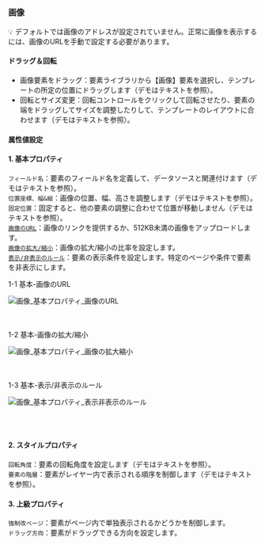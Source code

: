 <h5 id="start"></h5>

### 画像

<aside>
💡 デフォルトでは画像のアドレスが設定されていません。正常に画像を表示するには、画像のURLを手動で設定する必要があります。
</aside>

#### **ドラッグ＆回転**

- 画像要素をドラッグ：要素ライブラリから【画像】要素を選択し、テンプレートの所定の位置にドラッグします（デモはテキストを参照）。
- 回転とサイズ変更：回転コントロールをクリックして回転させたり、要素の端をドラッグしてサイズを調整したりして、テンプレートのレイアウトに合わせます（デモはテキストを参照）。

#### 属性値設定

#### 1. 基本プロパティ

`フィールド名`：要素のフィールド名を定義して、データソースと関連付けます（デモはテキストを参照）。<br/>
`位置座標、幅&縦`：画像の位置、幅、高さを調整します（デモはテキストを参照）。<br/>
`固定位置`：固定すると、他の要素の調整に合わせて位置が移動しません（デモはテキストを参照）。<br/>
[`画像のURL`](#image-url)：画像のリンクを提供するか、512KB未満の画像をアップロードします。<br/>
[`画像の拡大/縮小`](#image-scaling)：画像の拡大/縮小の比率を設定します。<br/>
[`表示/非表示のルール`](#image-show-hide-rule)：要素の表示条件を設定します。特定のページや条件で要素を非表示にします。<br/>

<div id="image-url">
<div style="display: flex;justify-content: left;"><span>1-1 基本-画像のURL</span></div>

![画像_基本プロパティ_画像のURL](../_images/jp/画像_基本プロパティ_画像のURL.gif)
</div>
<br/><br/>

<div id="image-scaling">
<div style="display: flex;justify-content: left;"><span>1-2 基本-画像の拡大/縮小</span></div>

![画像_基本プロパティ_画像の拡大縮小](../_images/jp/画像_基本プロパティ_画像の拡大縮小.gif)
</div>
<br/><br/>

<div id="image-show-hide-rule">
<div style="display: flex;justify-content: left;"><span>1-3 基本-表示/非表示のルール</span></div>

![画像_基本プロパティ_表示非表示のルール](../_images/jp/画像_基本プロパティ_表示非表示のルール.gif)
</div>
<br/><br/>

#### 2. スタイルプロパティ

`回転角度`：要素の回転角度を設定します（デモはテキストを参照）。<br/>
`要素の階層`：要素がレイヤー内で表示される順序を制御します（デモはテキストを参照）。<br/>

#### 3. 上級プロパティ

`強制改ページ`：要素がページ内で単独表示されるかどうかを制御します。<br/>
`ドラッグ方向`：要素がドラッグできる方向を設定します。<br/>